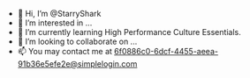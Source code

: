 - 👋 Hi, I’m @StarryShark
- 👀 I’m interested in ...
- 🌱 I’m currently learning High Performance Culture Essentials.
- 💞️ I’m looking to collaborate on ...
- 📫 You may contact me at [6f0886c0-6dcf-4455-aeea-91b36e5efe2e@simplelogin.com](mailto:6f0886c0-6dcf-4455-aeea-91b36e5efe2e@simplelogin.com)

<!---
StarryShark/StarryShark is a ✨ special ✨ repository because its `README.md` (this file) appears on your GitHub profile.
You can click the Preview link to take a look at your changes.
--->
